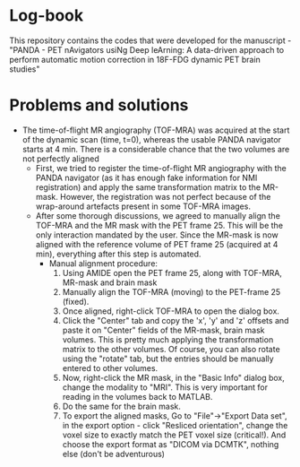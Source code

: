 # Log-book
This repository contains the codes that were developed for the manuscript - "PANDA - PET nAvigators usiNg Deep leArning: A data-driven approach to perform automatic motion correction in 18F-FDG dynamic PET brain studies"

# Problems and solutions

* The time-of-flight MR angiography (TOF-MRA) was acquired at the start of the dynamic scan (time, t=0), whereas the usable PANDA navigator starts at 4 min. There is a considerable chance that the two volumes are not perfectly aligned
  * First, we tried to register the time-of-flight MR angiography with the PANDA navigator (as it has enough fake information for NMI registration) and apply the same transformation matrix to the MR-mask. However, the registration was not perfect because of the wrap-around artefacts present in some TOF-MRA images.
  * After some thorough discussions, we agreed to manually align the TOF-MRA and the MR mask with the PET frame 25. This will be the only interaction mandated by the user. Since the MR-mask is now aligned with the reference volume of PET frame 25 (acquired at 4 min), everything after this step is automated. 
    * Manual alignment procedure: 
      1. Using AMIDE open the PET frame 25, along with TOF-MRA, MR-mask and brain mask
      2. Manually align the TOF-MRA (moving) to the PET-frame 25 (fixed).
      3. Once aligned, right-click TOF-MRA to open the dialog box. 
      4. Click the "Center" tab and copy the 'x', 'y' and 'z' offsets and paste it on "Center" fields of the MR-mask, brain mask volumes. This is pretty much applying the transformation matrix to the other volumes. Of course, you can also rotate using the "rotate" tab, but the entries should be manually entered to other volumes.
      5. Now, right-click the MR mask, in the "Basic Info" dialog box, change the modality to "MRI". This is very important for reading in the volumes back to MATLAB.
      6. Do the same for the brain mask.
      7. To export the aligned masks, Go to "File"->"Export Data set", in the export option - click "Resliced orientation", change the voxel size to exactly match the PET voxel size (critical!). And choose the export format as "DICOM via DCMTK", nothing else (don't be adventurous)
     
    

